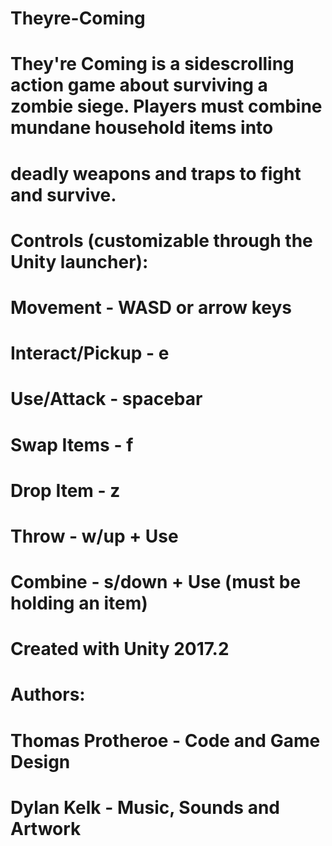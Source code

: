 # Theyre-Coming  
# They're Coming is a sidescrolling action game about surviving a zombie siege. Players must combine mundane household items into
# deadly weapons and traps to fight and survive.
# 
# Controls (customizable through the Unity launcher):
#   Movement          - WASD or arrow keys
#   Interact/Pickup   - e
#   Use/Attack        - spacebar
#   Swap Items        - f
#   Drop Item         - z
#   Throw             - w/up + Use
#   Combine           - s/down + Use (must be holding an item)
# 
# Created with Unity 2017.2
# Authors:
#  Thomas Protheroe - Code and Game Design
#  Dylan Kelk - Music, Sounds and Artwork
# 
#
